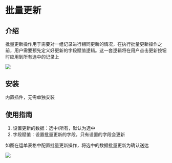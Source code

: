 # 批量更新

## 介绍

批量更新操作用于需要对一组记录进行相同更新的情况，在执行批量更新操作之前，用户需要预先定义好更新的字段赋值逻辑。这一套逻辑将在用户点击更新按钮时应用到所有选中的记录上

![](https://static-docs.nocobase.com/d9e6804f7cdbecd43ce4695bb83561cd.png)

## 安装

内置插件，无需单独安装
## 使用指南

1. 设置更新的数据：选中/所有，默认为选中
2. 字段赋值：设置批量更新的字段，只有设置的字段会更新

如图在运单表格中配置批量更新操作，将选中的数据批量更新为确认送达

![](https://static-docs.nocobase.com/41eb7980cd31ebfb013c05c1bbb747a5.gif)